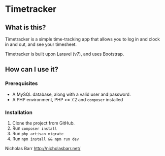 # Timetracker

## What is this?
Timetracker is a simple time-tracking app that allows you to log in
and clock in and out, and see your timesheet.

Timetracker is built upon Laravel (v7), and uses Bootstrap.


## How can I use it?
### Prerequisites
 - A MySQL database, along with a valid user and password.
 - A PHP environment, PHP >= 7.2 and `composer` installed
 
### Installation
 1. Clone the project from GitHub.
 1. Run `composer install`
 1. Run `php artisan migrate`
 1. Run `npm install && npm run dev`


Nicholas Barr http://nicholasbarr.net/



